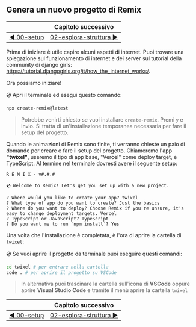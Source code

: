 ## Genera un nuovo progetto di Remix

| | Capitolo successivo |
| --- | --- |
| [◀︎ 00-setup](../00-setup) | [02-esplora-struttura ▶︎](../02-esplora-struttura) |

Prima di iniziare è utile capire alcuni aspetti di internet. Puoi trovare una spiegazione sul funzionamento di internet e dei server sul tutorial della community di django girls: https://tutorial.djangogirls.org/it/how_the_internet_works/.

Ora possiamo iniziare!

💿 Apri il terminale ed esegui questo comando:

```sh
npx create-remix@latest
```

> Potrebbe venirti chiesto se vuoi installare `create-remix`. Premi `y` e invio. Si tratta di un'installazione temporanea necessaria per fare il setup del progetto.

Quando le animazioni di Remix sono finite, ti verranno chieste un paio di domande per creare e fare il setup del progetto. Chiameremo l'app **"twixel"**, useremo il tipo di app base,  "Vercel" come deploy target, e TypeScript. Al termine nel terminale dovresti avere il seguente setup:

```
R E M I X - v#.#.#

💿 Welcome to Remix! Let's get you set up with a new project.

? Where would you like to create your app? twixel
? What type of app do you want to create? Just the basics
? Where do you want to deploy? Choose Remix if you're unsure, it's easy to change deployment targets. Vercel
? TypeScript or JavaScript? TypeScript
? Do you want me to run `npm install`? Yes
```

Una volta che l'installazione è completata, è l'ora di aprire la cartella di `twixel`:

💿 Se vuoi aprire il progetto da terminale puoi eseguire questi comandi: 

```sh
cd twixel # per entrare nella cartella
code . # per aprire il progetto su VSCode

```

> In alternativa puoi trascinare la cartella sull'icona di **VSCode** oppure aprire **Visual Studio Code** e tramite il menù aprire la cartella `twixel`

| | Capitolo successivo |
| --- | --- |
| [◀︎ 00-setup](../00-setup) | [02-esplora-struttura ▶︎](../02-esplora-struttura) |
